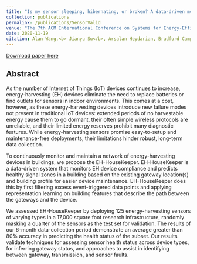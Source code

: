 ```yaml
---
title: "Is my sensor sleeping, hibernating, or broken? A data-driven monitoring system for indoor energy harvesting sensors"
collection: publications
permalink: /publications/SensorValid
venue: "The 7th ACM International Conference on Systems for Energy-Efficient Buildings, Cities, and Transportation (BuildSys 2020)"
date: 2020-11-19
citation: Alan Wang,<b> Jianyu Su</b>, Arsalan Heydarian, Bradford Campbell, and Peter A. Beling. <i>The 7th ACM International Conference on Systems for Energy-Efficient Buildings, Cities, and Transportation</i>. <b>BuildSys 2020</b>.'
---
```


[Download paper here](https://dl.acm.org/doi/abs/10.1145/3408308.3427625)

## Abstract
As the number of Internet of Things (IoT) devices continues to increase, energy-harvesting (EH) devices eliminate the need to replace batteries or find outlets for sensors in indoor environments. This comes at a cost, however, as these energy-harvesting devices introduce new failure modes not present in traditional IoT devices: extended periods of no harvestable energy cause them to go dormant, their often simple wireless protocols are unreliable, and their limited energy reserves prohibit many diagnostic features. While energy-harvesting sensors promise easy-to-setup and maintenance-free deployments, their limitations hinder robust, long-term data collection.

To continuously monitor and maintain a network of energy-harvesting devices in buildings, we propose the EH-HouseKeeper. EH-HouseKeeper is a data-driven system that monitors EH device compliance and predicts healthy signal zones in a building based on the existing gateway location(s) and building profile for easier device maintenance. EH-HouseKeeper does this by first filtering excess event-triggered data points and applying representation learning on building features that describe the path between the gateways and the device.

We assessed EH-HouseKeeper by deploying 125 energy-harvesting sensors of varying types in a 17,000 square foot research infrastructure, randomly masking a quarter of the sensors as the test set for validation. The results of our 6-month data-collection period demonstrate an average greater than 80% accuracy in predicting the health status of the subset. Our results validate techniques for assessing sensor health status across device types, for inferring gateway status, and approaches to assist in identifying between gateway, transmission, and sensor faults.
